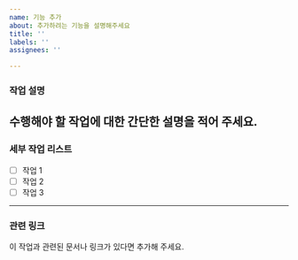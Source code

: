 ```yaml
---
name: 기능 추가
about: 추가하려는 기능을 설명해주세요
title: ''
labels: ''
assignees: ''

---
```


### 작업 설명
수행해야 할 작업에 대한 간단한 설명을 적어 주세요.
---
### 세부 작업 리스트
- [ ] 작업 1
- [ ] 작업 2
- [ ] 작업 3
---
### 관련 링크
이 작업과 관련된 문서나 링크가 있다면 추가해 주세요.

